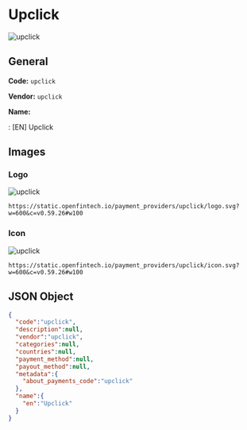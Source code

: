 
# Upclick 
![upclick](https://static.openfintech.io/payment_providers/upclick/logo.svg?w=600&c=v0.59.26#w100)  

## General 
 
**Code:** `upclick` 
 
**Vendor:** `upclick` 
 
**Name:**  
 
:	[EN] Upclick  

## Images 

### Logo 
 
![upclick](https://static.openfintech.io/payment_providers/upclick/logo.svg?w=600&c=v0.59.26#w100)  

```
https://static.openfintech.io/payment_providers/upclick/logo.svg?w=600&c=v0.59.26#w100
```  

### Icon 
 
![upclick](https://static.openfintech.io/payment_providers/upclick/icon.svg?w=600&c=v0.59.26#w100)  

```
https://static.openfintech.io/payment_providers/upclick/icon.svg?w=600&c=v0.59.26#w100
```  

## JSON Object 

```json
{
  "code":"upclick",
  "description":null,
  "vendor":"upclick",
  "categories":null,
  "countries":null,
  "payment_method":null,
  "payout_method":null,
  "metadata":{
    "about_payments_code":"upclick"
  },
  "name":{
    "en":"Upclick"
  }
}
```  
